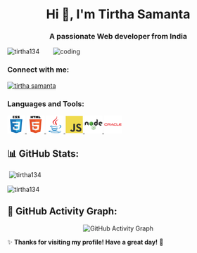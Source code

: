 <h1 align="center">Hi 👋, I'm Tirtha Samanta</h1>
<h3 align="center">A passionate Web developer from India</h3>
<img align="right" alt="coding" width="400" src="https://user-images.githubusercontent.com/55389276/140866485-8fb1c876-9a8f-4d6a-98dc-08c4981eaf70.gif "

<p align="left"> <img src="https://komarev.com/ghpvc/?username=tirtha134&label=Profile%20views&color=0e75b6&style=flat" alt="tirtha134" /> </p>

<h3 align="left">Connect with me:</h3>
<p align="left">
<a href="https://www.linkedin.com/in/tirtha-samanta-211ba631a" target="blank"><img align="center" src="https://raw.githubusercontent.com/rahuldkjain/github-profile-readme-generator/master/src/images/icons/Social/linked-in-alt.svg" alt="tirtha samanta" height="30" width="40" /></a>
</p>

<h3 align="left">Languages and Tools:</h3>
<p align="left"> <a href="https://www.w3schools.com/css/" target="_blank" rel="noreferrer"> <img src="https://raw.githubusercontent.com/devicons/devicon/master/icons/css3/css3-original-wordmark.svg" alt="css3" width="40" height="40"/> </a> <a href="https://www.w3.org/html/" target="_blank" rel="noreferrer"> <img src="https://raw.githubusercontent.com/devicons/devicon/master/icons/html5/html5-original-wordmark.svg" alt="html5" width="40" height="40"/> </a> <a href="https://www.java.com" target="_blank" rel="noreferrer"> <img src="https://raw.githubusercontent.com/devicons/devicon/master/icons/java/java-original.svg" alt="java" width="40" height="40"/> </a> <a href="https://developer.mozilla.org/en-US/docs/Web/JavaScript" target="_blank" rel="noreferrer"> <img src="https://raw.githubusercontent.com/devicons/devicon/master/icons/javascript/javascript-original.svg" alt="javascript" width="40" height="40"/> </a> <a href="https://nodejs.org" target="_blank" rel="noreferrer"> <img src="https://raw.githubusercontent.com/devicons/devicon/master/icons/nodejs/nodejs-original-wordmark.svg" alt="nodejs" width="40" height="40"/> </a> <a href="https://www.oracle.com/" target="_blank" rel="noreferrer"> <img src="https://raw.githubusercontent.com/devicons/devicon/master/icons/oracle/oracle-original.svg" alt="oracle" width="40" height="40"/> </a> </p>


## 📊 GitHub Stats:
<p>&nbsp;<img align="center" src="https://github-readme-stats.vercel.app/api?username=tirtha134&show_icons=true&locale=en" alt="tirtha134" /></p>


<p><img align="center" src="https://github-readme-streak-stats.herokuapp.com/?user=tirtha134&" alt="tirtha134" /></p>



## 🎯 GitHub Activity Graph:
<p align="center">
  <img src="https://github-readme-activity-graph.vercel.app/graph?username=Tirtha134&theme=react-dark" alt="GitHub Activity Graph" />
</p>


✨ **Thanks for visiting my profile! Have a great day!** 🚀
  
  

